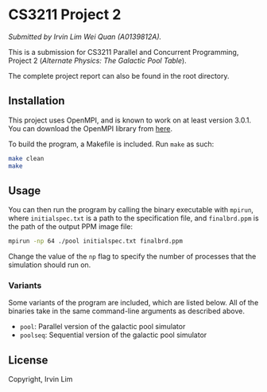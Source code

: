 # CS3211 Project 2

_Submitted by Irvin Lim Wei Quan (A0139812A)._

This is a submission for CS3211 Parallel and Concurrent Programming, Project 2 (_Alternate Physics: The Galactic Pool Table_).

The complete project report can also be found in the root directory.

## Installation

This project uses OpenMPI, and is known to work on at least version 3.0.1. You can download the OpenMPI library from [here](https://www.open-mpi.org/software/ompi/v3.0/).

To build the program, a Makefile is included. Run `make` as such:

```sh
make clean
make
```

## Usage

You can then run the program by calling the binary executable with `mpirun`, where `initialspec.txt` is a path to the specification file, and `finalbrd.ppm` is the path of the output PPM image file:

```sh
mpirun -np 64 ./pool initialspec.txt finalbrd.ppm
```

Change the value of the `np` flag to specify the number of processes that the simulation should run on.

### Variants

Some variants of the program are included, which are listed below. All of the binaries take in the same command-line arguments as described above.

* `pool`: Parallel version of the galactic pool simulator
* `poolseq`: Sequential version of the galactic pool simulator

## License

Copyright, Irvin Lim
